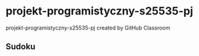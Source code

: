 # projekt-programistyczny-s25535-pj
projekt-programistyczny-s25535-pj created by GitHub Classroom

## Sudoku
